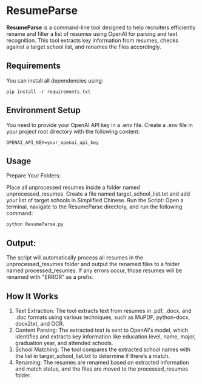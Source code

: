 # ResumeParse

**ResumeParse** is a command-line tool designed to help recruiters efficiently rename and filter a list of resumes using OpenAI for parsing and text recognition. This tool extracts key information from resumes, checks against a target school list, and renames the files accordingly.

## Requirements

You can install all dependencies using:

```
pip install -r requirements.txt
```

## Environment Setup
You need to provide your OpenAI API key in a .env file. Create a .env file in your project root directory with the following content:
```
OPENAI_API_KEY=your_openai_api_key
```

## Usage
Prepare Your Folders:

Place all unprocessed resumes inside a folder named unprocessed_resumes.
Create a file named target_school_list.txt and add your list of target schools in Simplified Chinese.
Run the Script: Open a terminal, navigate to the ResumeParse directory, and run the following command:
```
python ResumeParse.py
```

## Output:

The script will automatically process all resumes in the unprocessed_resumes folder and output the renamed files to a folder named processed_resumes.
If any errors occur, those resumes will be renamed with "ERROR" as a prefix.

## How It Works
1. Text Extraction: The tool extracts text from resumes in .pdf, .docx, and .doc formats using various techniques, such as MuPDF, python-docx, docx2txt, and OCR.
2. Content Parsing: The extracted text is sent to OpenAI's model, which identifies and extracts key information like education level, name, major, graduation year, and attended schools.
3. School Matching: The tool compares the extracted school names with the list in target_school_list.txt to determine if there’s a match.
4. Renaming: The resumes are renamed based on extracted information and match status, and the files are moved to the processed_resumes folder.
